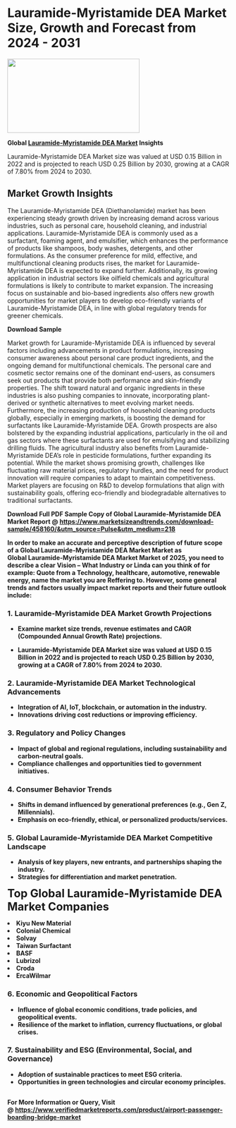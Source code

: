 <H1>Lauramide-Myristamide DEA Market Size, Growth and Forecast from 2024 - 2031</H1><img class="aligncenter size-medium wp-image-584254" src="https://thirdeyenews.in/wp-content/uploads/2024/09/Global-Market-Research-300x168.jpeg" alt="" width="300" height="168" /><p><strong>Global&nbsp;<a href="https://www.marketsizeandtrends.com/download-sample/458160/&amp;utm_source=Pulse&amp;utm_medium=218">Lauramide-Myristamide DEA Market</a> Insights</strong></p><p>Lauramide-Myristamide DEA Market size was valued at USD 0.15 Billion in 2022 and is projected to reach USD 0.25 Billion by 2030, growing at a CAGR of 7.80% from 2024 to 2030.</p><p><h2>Market Growth Insights</h2> <p>The Lauramide-Myristamide DEA (Diethanolamide) market has been experiencing steady growth driven by increasing demand across various industries, such as personal care, household cleaning, and industrial applications. Lauramide-Myristamide DEA is commonly used as a surfactant, foaming agent, and emulsifier, which enhances the performance of products like shampoos, body washes, detergents, and other formulations. As the consumer preference for mild, effective, and multifunctional cleaning products rises, the market for Lauramide-Myristamide DEA is expected to expand further. Additionally, its growing application in industrial sectors like oilfield chemicals and agricultural formulations is likely to contribute to market expansion. The increasing focus on sustainable and bio-based ingredients also offers new growth opportunities for market players to develop eco-friendly variants of Lauramide-Myristamide DEA, in line with global regulatory trends for greener chemicals.</p> <p><strong>Download Sample</strong></p> <p>Market growth for Lauramide-Myristamide DEA is influenced by several factors including advancements in product formulations, increasing consumer awareness about personal care product ingredients, and the ongoing demand for multifunctional chemicals. The personal care and cosmetic sector remains one of the dominant end-users, as consumers seek out products that provide both performance and skin-friendly properties. The shift toward natural and organic ingredients in these industries is also pushing companies to innovate, incorporating plant-derived or synthetic alternatives to meet evolving market needs. Furthermore, the increasing production of household cleaning products globally, especially in emerging markets, is boosting the demand for surfactants like Lauramide-Myristamide DEA. Growth prospects are also bolstered by the expanding industrial applications, particularly in the oil and gas sectors where these surfactants are used for emulsifying and stabilizing drilling fluids. The agricultural industry also benefits from Lauramide-Myristamide DEA’s role in pesticide formulations, further expanding its potential. While the market shows promising growth, challenges like fluctuating raw material prices, regulatory hurdles, and the need for product innovation will require companies to adapt to maintain competitiveness. Market players are focusing on R&D to develop formulations that align with sustainability goals, offering eco-friendly and biodegradable alternatives to traditional surfactants.</p> <p><strong></p><p><span class=""><strong>Download Full PDF Sample Copy of Global Lauramide-Myristamide DEA Market Report</strong> @ <a href="https://www.marketsizeandtrends.com/download-sample/458160/&amp;utm_source=Pulse&amp;utm_medium=218" target="_blank">https://www.marketsizeandtrends.com/download-sample/458160/&amp;utm_source=Pulse&amp;utm_medium=218</a></span></p><p>In order to make an accurate and perceptive description of future scope of a Global&nbsp;Lauramide-Myristamide DEA Market Market as Global&nbsp;Lauramide-Myristamide DEA Market Market of 2025, you need to describe a clear Vision &ndash; What Industry or Linda can you think of for example: Quote from a Technology, healthcare, automotive, renewable energy, name the market you are Reffering to. However, some general trends and factors usually impact market reports and their future outlook include:</p><h3>1.&nbsp;<strong>Lauramide-Myristamide DEA Market Growth Projections</strong></h3><ul><li>Examine market size trends, revenue estimates and CAGR (Compounded Annual Growth Rate) projections.</li><li><p>Lauramide-Myristamide DEA Market size was valued at USD 0.15 Billion in 2022 and is projected to reach USD 0.25 Billion by 2030, growing at a CAGR of 7.80% from 2024 to 2030.</p></li></ul><h3>2.&nbsp;<strong>Lauramide-Myristamide DEA Market Technological Advancements</strong></h3><ul><li>Integration of AI, IoT, blockchain, or automation in the industry.</li><li>Innovations driving cost reductions or improving efficiency.</li></ul><h3>3.&nbsp;<strong>Regulatory and Policy Changes</strong></h3><ul><li>Impact of global and regional regulations, including sustainability and carbon-neutral goals.</li><li>Compliance challenges and opportunities tied to government initiatives.</li></ul><h3>4.&nbsp;<strong>Consumer Behavior Trends</strong></h3><ul><li>Shifts in demand influenced by generational preferences (e.g., Gen Z, Millennials).</li><li>Emphasis on eco-friendly, ethical, or personalized products/services.</li></ul><h3>5.&nbsp;<strong>Global Lauramide-Myristamide DEA Market Competitive Landscape</strong></h3><ul><li>Analysis of key players, new entrants, and partnerships shaping the industry.</li><li>Strategies for differentiation and market penetration.</li></ul><p data-pm-slice="1 1 []"><span style="color: inherit; font-family: inherit; font-size: 25px;">Top Global Lauramide-Myristamide DEA Market Companies</span></p><div class="" data-test-id=""><p><li>Kiyu New Material</li><li> Colonial Chemical</li><li> Solvay</li><li> Taiwan Surfactant</li><li> BASF</li><li> Lubrizol</li><li> Croda</li><li> ErcaWilmar</li></p></div><h3>6.&nbsp;<strong>Economic and Geopolitical Factors</strong></h3><ul><li>Influence of global economic conditions, trade policies, and geopolitical events.</li><li>Resilience of the market to inflation, currency fluctuations, or global crises.</li></ul><h3>7.&nbsp;<strong>Sustainability and ESG (Environmental, Social, and Governance)</strong></h3><ul><li>Adoption of sustainable practices to meet ESG criteria.</li><li>Opportunities in green technologies and circular economy principles.</li></ul><h2><strong style="font-size: 14px;">For More Information or Query, Visit @&nbsp;</strong><a style="background-color: #ffffff; font-size: 14px;" href="https://www.marketsizeandtrends.com/report/lauramide-myristamide-dea-market/" target="_blank">https://www.verifiedmarketreports.com/product/airport-passenger-boarding-bridge-market</a></h2>
